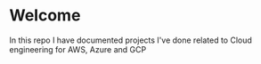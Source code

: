 # Welcome
In this repo I have documented projects I've done related to Cloud engineering for AWS, Azure and GCP
